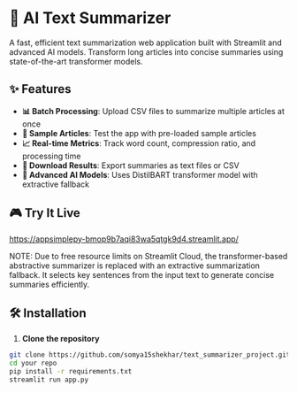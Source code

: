 # 🤖 AI Text Summarizer

A fast, efficient text summarization web application built with Streamlit and advanced AI models. Transform long articles into concise summaries using state-of-the-art transformer models.

## ✨ Features

- **📊 Batch Processing**: Upload CSV files to summarize multiple articles at once
- **🎯 Sample Articles**: Test the app with pre-loaded sample articles
- **📈 Real-time Metrics**: Track word count, compression ratio, and processing time
- **💾 Download Results**: Export summaries as text files or CSV
- **🧠 Advanced AI Models**: Uses DistilBART transformer model with extractive fallback

## 🎮 Try It Live

https://appsimplepy-bmop9b7aqi83wa5qtgk9d4.streamlit.app/

NOTE: Due to free resource limits on Streamlit Cloud, the transformer-based abstractive summarizer is replaced with an extractive summarization fallback. It selects key sentences from the input text to generate concise summaries efficiently.

## 🛠️ Installation

1. **Clone the repository**
```bash
git clone https://github.com/somya15shekhar/text_summarizer_project.git
cd your repo
pip install -r requirements.txt
streamlit run app.py

